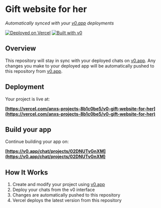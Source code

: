 # Gift website for her

*Automatically synced with your [v0.app](https://v0.app) deployments*

[![Deployed on Vercel](https://img.shields.io/badge/Deployed%20on-Vercel-black?style=for-the-badge&logo=vercel)](https://vercel.com/anxs-projects-8b1c0be5/v0-gift-website-for-her)
[![Built with v0](https://img.shields.io/badge/Built%20with-v0.app-black?style=for-the-badge)](https://v0.app/chat/projects/02DNUTvGnXM)

## Overview

This repository will stay in sync with your deployed chats on [v0.app](https://v0.app).
Any changes you make to your deployed app will be automatically pushed to this repository from [v0.app](https://v0.app).

## Deployment

Your project is live at:

**[https://vercel.com/anxs-projects-8b1c0be5/v0-gift-website-for-her](https://vercel.com/anxs-projects-8b1c0be5/v0-gift-website-for-her)**

## Build your app

Continue building your app on:

**[https://v0.app/chat/projects/02DNUTvGnXM](https://v0.app/chat/projects/02DNUTvGnXM)**

## How It Works

1. Create and modify your project using [v0.app](https://v0.app)
2. Deploy your chats from the v0 interface
3. Changes are automatically pushed to this repository
4. Vercel deploys the latest version from this repository
